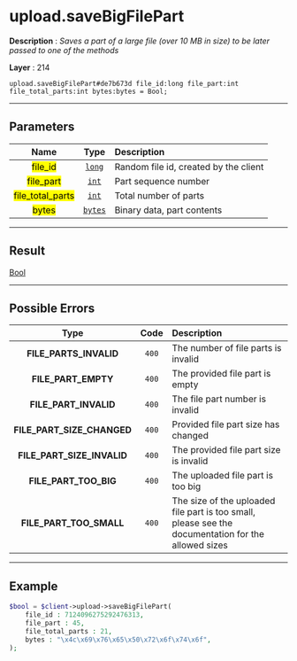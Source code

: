 # upload.saveBigFilePart

**Description** : *Saves a part of a large file \(over 10 MB in size\) to be later passed to one of the methods*

**Layer** : 214

```tl
upload.saveBigFilePart#de7b673d file_id:long file_part:int file_total_parts:int bytes:bytes = Bool;
```

---

## Parameters

| Name | Type | Description |
| :---: | :---: | :--- |
| <mark>file_id</mark> | [`long`](type/long) | Random file id, created by the client |
| <mark>file_part</mark> | [`int`](type/int) | Part sequence number |
| <mark>file_total_parts</mark> | [`int`](type/int) | Total number of parts |
| <mark>bytes</mark> | [`bytes`](type/bytes) | Binary data, part contents |

---

## Result

[Bool](type/Bool)

---

## Possible Errors

| Type | Code | Description |
| :---: | :---: | :--- |
| **FILE_PARTS_INVALID** | `400` | The number of file parts is invalid |
| **FILE_PART_EMPTY** | `400` | The provided file part is empty |
| **FILE_PART_INVALID** | `400` | The file part number is invalid |
| **FILE_PART_SIZE_CHANGED** | `400` | Provided file part size has changed |
| **FILE_PART_SIZE_INVALID** | `400` | The provided file part size is invalid |
| **FILE_PART_TOO_BIG** | `400` | The uploaded file part is too big |
| **FILE_PART_TOO_SMALL** | `400` | The size of the uploaded file part is too small, please see the documentation for the allowed sizes |

---

## Example

```php
$bool = $client->upload->saveBigFilePart(
	file_id : 7124096275292476313,
	file_part : 45,
	file_total_parts : 21,
	bytes : "\x4c\x69\x76\x65\x50\x72\x6f\x74\x6f",
);
```